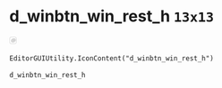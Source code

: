 # d_winbtn_win_rest_h `13x13`
<img src="/img/d_winbtn_win_rest_h.png" width=13 height=13>

``` CSharp
EditorGUIUtility.IconContent("d_winbtn_win_rest_h")
```
```
d_winbtn_win_rest_h
```
